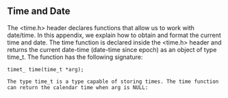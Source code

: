 ## Time and Date

The <time.h> header declares functions that allow us to work with date/time. In this appendix, we explain how to obtain and format the current time and date.
    The time function is declared inside the <time.h> header and returns the current date-time (date-time since epoch) as an object of type time_t. The function has the following signature:
    
    timet_ time(time_t *arg);
    
    The type time_t is a type capable of storing times. The time function can return the calendar time when arg is NULL:
